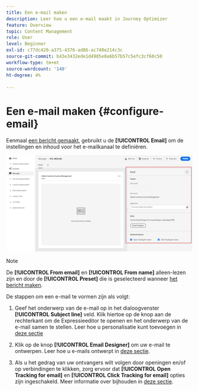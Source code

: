 ```yaml
---
title: Een e-mail maken
description: Leer hoe u een e-mail maakt in Journey Optimizer
feature: Overview
topic: Content Management
role: User
level: Beginner
exl-id: c77dc420-a375-4376-ad86-ac740e214c3c
source-git-commit: b43e3432ede1d4985e0a6b57b57c5efc3cf60c50
workflow-type: tm+mt
source-wordcount: '140'
ht-degree: 4%

---
```


# Een e-mail maken {#configure-email}

Eenmaal [een bericht gemaakt](create-message.md), gebruikt u de **[!UICONTROL Email]** om de instellingen en inhoud voor het e-mailkanaal te definiëren.

![](assets/emails-configuration.png)

>[!NOTE]
>
>De **[!UICONTROL From email]** en **[!UICONTROL From name]** alleen-lezen zijn en door de **[!UICONTROL Preset]** die is geselecteerd wanneer [het bericht maken](create-message.md).

De stappen om een e-mail te vormen zijn als volgt:

1. Geef het onderwerp van de e-mail op in het dialoogvenster **[!UICONTROL Subject line]** veld. Klik hiertoe op de knop aan de rechterkant om de Expressieeditor te openen en het onderwerp van de e-mail samen te stellen. Leer hoe u personalisatie kunt toevoegen in [deze sectie](../personalization/personalize.md)

1. Klik op de knop **[!UICONTROL Email Designer]** om uw e-mail te ontwerpen. Leer hoe u e-mails ontwerpt in [deze sectie](design-emails.md).

1. Als u het gedrag van uw ontvangers wilt volgen door openingen en/of op verbindingen te klikken, zorg ervoor dat **[!UICONTROL Open Tracking for email]** en **[!UICONTROL Click Tracking for email]** opties zijn ingeschakeld. Meer informatie over bijhouden in [deze sectie](message-tracking.md).
